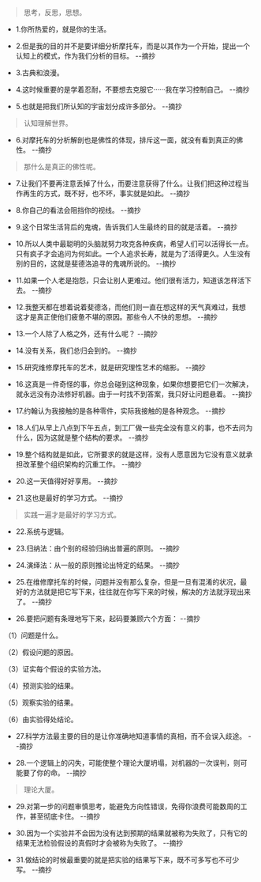 >思考，反思，思想。

- 1.你所热爱的，就是你的生活。

- 2.但是我的目的并不是要详细分析摩托车，而是以其作为一个开始，提出一个认知上的模式，作为我们分析的目标。 --摘抄

- 3.古典和浪漫。

- 4.这时候重要的是学着忍耐，不要想去克服它······我在学习控制自己。 --摘抄

- 5.也就是把我们所认知的宇宙划分成许多部分。 --摘抄

>认知理解世界。

- 6.对摩托车的分析解剖也是佛性的体现，排斥这一面，就没有看到真正的佛性。 --摘抄

>那什么是真正的佛性呢。

- 7.让我们不要再注意丢掉了什么，而要注意获得了什么。让我们把这种过程当作再生的方式，既不好，也不坏，事实就是如此。 --摘抄

- 8.你自己的看法会阻挡你的视线。 --摘抄

- 9.这个日常生活背后的鬼魂，告诉我们人生最终的目的就是活着。 --摘抄

- 10.所以人类中最聪明的头脑就努力攻克各种疾病，希望人们可以活得长一点。只有疯子才会追问为何如此。一个人追求长寿，就是为了活得更久。人生没有别的目的，这就是斐德洛追寻的鬼魂所说的。 --摘抄

- 11.如果一个人老是抱怨，只会让别人更难过。他们很有活力，知道该怎样活下去。 --摘抄

- 12.我整天都在想着说着斐德洛，而他们则一直在想这样的天气真难过，我想这才是真正使他们疲惫不堪的原因。那些令人不快的思想。 --摘抄

- 13.一个人除了人格之外，还有什么呢？ --摘抄

- 14.没有关系，我们总归会到的。 --摘抄

- 15.研究维修摩托车的艺术，就是研究理性艺术的缩影。 --摘抄

- 16.这真是一件奇怪的事，你总会碰到这种现象，如果你想要把它们一次解决，就永远没有办法修好机器。由于一时找不到答案，我只好让问题悬着。 --摘抄

- 17.约翰认为我接触的是各种零件，实际我接触的是各种观念。 --摘抄

- 18.人们从早上八点到下午五点，到工厂做一些完全没有意义的事，也不去问为什么，因为这就是整个结构的要求。 --摘抄

- 19.整个结构就是如此，它所要求的就是这样，没有人愿意因为它没有意义就承担改革整个组织架构的沉重工作。 --摘抄

- 20.这一天值得好好享用。 --摘抄

- 21.这也是最好的学习方式。 --摘抄

>实践一遍才是最好的学习方式。

- 22.系统与逻辑。

- 23.归纳法：由个别的经验归纳出普遍的原则。 --摘抄

- 24.演绎法：从一般的原则推论出特定的结果。 --摘抄

- 25.在维修摩托车的时候，问题并没有那么复杂，但是一旦有混淆的状况，最好的方法就是把它写下来，往往就在你写下来的时候，解决的方法就浮现出来了。 --摘抄

- 26.要把问题有条理地写下来，起码要兼顾六个方面： --摘抄

（1）问题是什么。

（2）假设问题的原因。

（3）证实每个假设的实验方法。

（4）预测实验的结果。

（5）观察实验的结果。

（6）由实验得处结论。

- 27.科学方法最主要的目的是让你准确地知道事情的真相，而不会误入歧途。 --摘抄

- 28.一个逻辑上的闪失，可能使整个理论大厦坍塌，对机器的一次误判，则可能要了你的命。 --摘抄

>理论大厦。

- 29.对第一步的问题审慎思考，能避免方向性错误，免得你浪费可能数周的工作，甚至彻底卡住。 --摘抄

- 30.因为一个实验并不会因为没有达到预期的结果就被称为失败了，只有它的结果无法检验假设的真假时才会被称为失败了。 --摘抄

- 31.做结论的时候最重要的就是把实验的结果写下来，既不可多写也不可少写。 --摘抄
